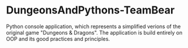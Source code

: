 # DungeonsAndPythons-TeamBear

Python console application, which represents a simplified verions of the original game "Dungeons  & Dragons". The application is build entirely on OOP and its good practices and principles.

